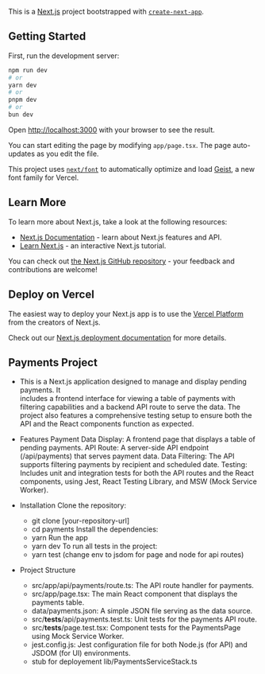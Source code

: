 This is a [Next.js](https://nextjs.org) project bootstrapped with [`create-next-app`](https://nextjs.org/docs/app/api-reference/cli/create-next-app).

## Getting Started

First, run the development server:

```bash
npm run dev
# or
yarn dev
# or
pnpm dev
# or
bun dev
```

Open [http://localhost:3000](http://localhost:3000) with your browser to see the result.

You can start editing the page by modifying `app/page.tsx`. The page auto-updates as you edit the file.

This project uses [`next/font`](https://nextjs.org/docs/app/building-your-application/optimizing/fonts) to automatically optimize and load [Geist](https://vercel.com/font), a new font family for Vercel.

## Learn More

To learn more about Next.js, take a look at the following resources:

- [Next.js Documentation](https://nextjs.org/docs) - learn about Next.js features and API.
- [Learn Next.js](https://nextjs.org/learn) - an interactive Next.js tutorial.

You can check out [the Next.js GitHub repository](https://github.com/vercel/next.js) - your feedback and contributions are welcome!

## Deploy on Vercel

The easiest way to deploy your Next.js app is to use the [Vercel Platform](https://vercel.com/new?utm_medium=default-template&filter=next.js&utm_source=create-next-app&utm_campaign=create-next-app-readme) from the creators of Next.js.

Check out our [Next.js deployment documentation](https://nextjs.org/docs/app/building-your-application/deploying) for more details.


## Payments Project
- This is a Next.js application designed to manage and display pending payments. It   
    includes a frontend interface for viewing a table of payments with filtering capabilities and a backend API route to serve the data. The project also features a comprehensive testing setup to ensure both the API and the React components function as expected.

- Features
    Payment Data Display: A frontend page that displays a table of pending payments.
    API Route: A server-side API endpoint (/api/payments) that serves payment data.
    Data Filtering: The API supports filtering payments by recipient and scheduled date.
    Testing: Includes unit and integration tests for both the API routes and the React components, using Jest, React Testing Library, and MSW (Mock Service Worker).


- Installation
    Clone the repository:
    - git clone [your-repository-url]
    - cd payments
    Install the dependencies:
    - yarn 
    Run the app
    - yarn dev
    To run all tests in the project:
    - yarn test (change env to jsdom for page and node for api routes)

- Project Structure
    - src/app/api/payments/route.ts: The API route handler for payments.
    - src/app/page.tsx: The main React component that displays the payments table.
    - data/payments.json: A simple JSON file serving as the data source.
    - src/__tests__/api/payments.test.ts: Unit tests for the payments API route.
    - src/__tests__/page.test.tsx: Component tests for the PaymentsPage using Mock Service Worker.
    - jest.config.js: Jest configuration file for both Node.js (for API) and JSDOM (for UI) environments.
    - stub for deployement lib/PaymentsServiceStack.ts